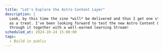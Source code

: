 ```yaml
---
title: "Let's Explore the Astro Content Layer"
description: |
  Look, by this time the zine *will* be delivered and thus I get one stream for myself,
  as a treat. I've been looking forward to test the new Astro Content Layer, so let's go 
  through it together with a well-earned learning Stream!
scheduled_at: 2024-10-24 15:00:00
tags:
  - Build in public
---
```

